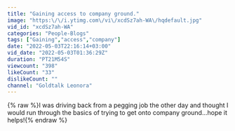 ```yaml
---
title: "Gaining access to company ground."
image: "https:\/\/i.ytimg.com\/vi\/xcdSz7ah-WA\/hqdefault.jpg"
vid_id: "xcdSz7ah-WA"
categories: "People-Blogs"
tags: ["Gaining","access","company"]
date: "2022-05-03T22:16:14+03:00"
vid_date: "2022-05-03T01:36:29Z"
duration: "PT21M54S"
viewcount: "398"
likeCount: "33"
dislikeCount: ""
channel: "Goldtalk Leonora"
---
```

{% raw %}I was driving back from a pegging job the other day and thought I would run through the basics of trying to get onto company ground...hope it helps!{% endraw %}
